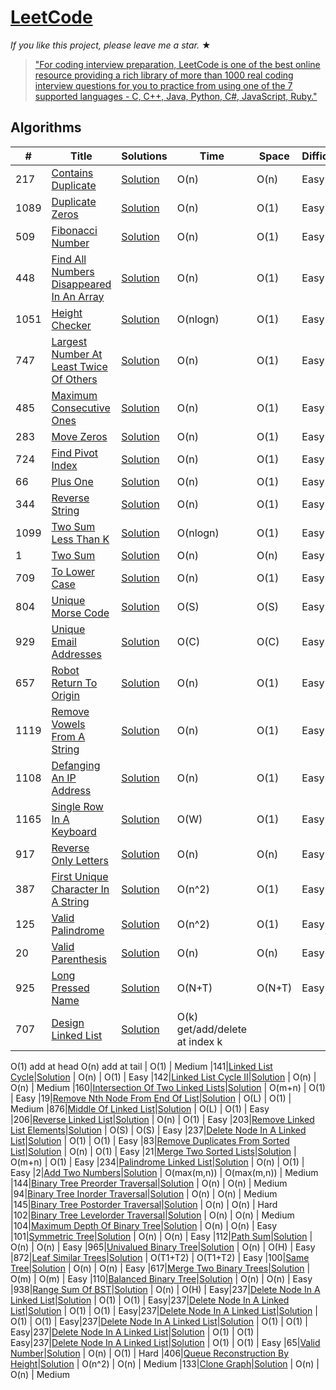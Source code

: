 # [LeetCode](https://leetcode.com/problemset/algorithms/)

_If you like this project, please leave me a star._ &#9733;

> ["For coding interview preparation, LeetCode is one of the best online resource providing a rich library of more than 1000 real coding interview questions for you to practice from using one of the 7 supported languages - C, C++, Java, Python, C#, JavaScript, Ruby."](https://www.quora.com/How-effective-is-Leetcode-for-preparing-for-technical-interviews)


## Algorithms

|  #  |      Title     |   Solutions   | Time          | Space         | Difficulty                    
|-----|----------------|---------------|---------------|---------------|--------
|217|[Contains Duplicate](https://leetcode.com/problems/contains-duplicate/)|[Solution](../master/contains_duplicate.rb) | O(n) | O(n) | Easy
|1089|[Duplicate Zeros](https://leetcode.com/problems/duplicate-zeros/)|[Solution](../master/duplicate_zeros.rb) | O(n) | O(1) | Easy
|509|[Fibonacci Number](https://leetcode.com/problems/fibonacci-number/)|[Solution](../master/fibonacci_number.rb) | O(n) | O(1) | Easy
|448|[Find All Numbers Disappeared In An Array](https://leetcode.com/problems/find-all-numbers-disappeared-in-an-array/)|[Solution](../master/find_all_numbers_disappeared_in_an_array.rb) | O(n) | O(1) | Easy
|1051|[Height Checker](https://leetcode.com/problems/height-checker/)|[Solution](../master/height_checker.rb) | O(nlogn) | O(1) | Easy
|747|[Largest Number At Least Twice Of Others](https://leetcode.com/problems/largest-number-at-least-twice-of-others/)|[Solution](../master/;argest_number_at_least_twice_of_others) | O(n) | O(1) | Easy
|485|[Maximum Consecutive Ones](https://leetcode.com/problems/max-consecutive-ones/)|[Solution](../master/max_consecutive_ones.rb) | O(n) | O(1) | Easy
|283|[Move Zeros](https://leetcode.com/problems/move-zeroes/)|[Solution](../master/move_zeros.rb) | O(n) | O(1) | Easy
|724|[Find Pivot Index](https://leetcode.com/problems/find-pivot-index/)|[Solution](../master/pivot_index.rb) | O(n) | O(1) | Easy
|66|[Plus One](https://leetcode.com/problems/plus-one/)|[Solution](../master/plus_one.rb) | O(n) | O(1) | Easy
|344|[Reverse String](https://leetcode.com/problems/reverse-string/)|[Solution](../master/reverse_string.rb) | O(n) | O(1) | Easy
|1099|[Two Sum Less Than K](https://leetcode.com/problems/two-sum-less-than-k/)|[Solution](../master/two_sum_less_than_k.rb) | O(nlogn) | O(1) | Easy
|1|[Two Sum](https://leetcode.com/problems/two-sum/)|[Solution](../master/two_sum.rb) | O(n) | O(n) | Easy
|709|[To Lower Case](https://leetcode.com/problems/to-lower-case/)|[Solution](../master/to_lower_case.rb) | O(n) | O(1) | Easy
|804|[Unique Morse Code](https://leetcode.com/problems/unique-morse-code-words/)|[Solution](../master/unique_morse_code.rb) | O(S) | O(S) | Easy
|929|[Unique Email Addresses](https://leetcode.com/problems/unique-email-addresses/)|[Solution](../master/unique_email_addresses.rb) | O(C) | O(C)| Easy
|657|[Robot Return To Origin](https://leetcode.com/problems/robot-return-to-origin/)|[Solution](../master/robot_return_to_origin.rb) | O(n) | O(1) | Easy
|1119|[Remove Vowels From A String](https://leetcode.com/problems/remove-vowels-from-a-string/)|[Solution](../master/remove_vowel_from_a_string.rb) | O(n) | O(1) | Easy
|1108|[Defanging An IP Address](https://leetcode.com/problems/defanging-an-ip-address/)|[Solution](../master/defanging_ip_address.rb) | O(n) | O(1) | Easy
|1165|[Single Row In A Keyboard](https://leetcode.com/problems/single-row-keyboard/)|[Solution](../master/single_row_in_a_keyboard.rb) | O(W) | O(1) | Easy
|917|[Reverse Only Letters](https://leetcode.com/problems/reverse-only-letters/)|[Solution](../master/reverse_only_letters.rb) | O(n) | O(n) | Easy
|387|[First Unique Character In A String](https://leetcode.com/problems/first-unique-character-in-a-string/)|[Solution](../master/first_unique_character_in_a_string.rb) | O(n^2) | O(1) | Easy
|125|[Valid Palindrome](https://leetcode.com/problems/valid-palindrome/)|[Solution](../master/valid_palindrome.rb) | O(n^2) | O(1) | Easy
|20|[Valid Parenthesis](https://leetcode.com/problems/valid-parentheses/)|[Solution](../master/valid_parenthesis.rb) | O(n) | O(n) | Easy
|925|[Long Pressed Name](https://leetcode.com/problems/long-pressed-name/)|[Solution](../master/long_pressed_name.rb) | O(N+T) | O(N+T) | Easy
|707|[Design Linked List](https://leetcode.com/problems/design-linked-list/)|[Solution](../master/design_linked_list.rb) | O(k) get/add/delete at index k
O(1) add at head O(n) add at tail
| O(1) | Medium
|141|[Linked List Cycle](https://leetcode.com/problems/linked-list-cycle/)|[Solution](../master/linked_list_cycle.rb) | O(n) | O(1) | Easy
|142|[Linked List Cycle II](https://leetcode.com/problems/linked-list-cycle-ii/)|[Solution](../master/linkedList-list_cycle_ii.rb) | O(n) | O(n) | Medium
|160|[Intersection Of Two Linked Lists](https://leetcode.com/problems/intersection-of-two-linked-lists/)|[Solution](../master/intersection_of_two_linked_lists.rb) | O(m+n) | O(1) | Easy
|19|[Remove Nth Node From End Of List](https://leetcode.com/problems/remove-nth-node-from-end-of-list/)|[Solution](../master/remove_nth_node_from_end_of_list.rb) | O(L) | O(1) | Medium
|876|[Middle Of Linked List](https://leetcode.com/problems/middle-of-the-linked-list/)|[Solution](../master/middle_of_linked_list.rb) | O(L) | O(1) | Easy
|206|[Reverse Linked List](https://leetcode.com/problems/reverse-linked-list/)|[Solution](../master/reverse_linked_list.rb) | O(n) | O(1) | Easy
|203|[Remove Linked List Elements](https://leetcode.com/problems/remove-linked-list-elements/)|[Solution](../master/remove_linked_list_elements.rb) | O(S) | O(S) | Easy
|237|[Delete Node In A Linked List](https://leetcode.com/problems/delete-node-in-a-linked-list/)|[Solution](../master/delete_node_in_a_linked_list.rb) | O(1) | O(1) | Easy
|83|[Remove Duplicates From Sorted List](https://leetcode.com/problems/remove-duplicates-from-sorted-list/)|[Solution](../master/remove_duplicates_from_sorted_list.rb) | O(n) | O(1) | Easy
|21|[Merge Two Sorted Lists](https://leetcode.com/problems/merge-two-sorted-lists/)|[Solution](../master/merge_two_sorted_lists.rb) | O(m+n) | O(1) | Easy
|234|[Palindrome Linked List](https://leetcode.com/problems/palindrome-linked-list/)|[Solution](../master/palindrome_linked_list.rb) | O(n) | O(1) | Easy
|2|[Add Two Numbers](https://leetcode.com/problems/add-two-numbers/)|[Solution](../master/add_two_numbers.rb) | O(max(m,n)) | O(max(m,n)) | Medium
|144|[Binary Tree Preorder Traversal](https://leetcode.com/problems/binary-tree-preorder-traversal/)|[Solution](../master/binary_tree_preorder_traversal.rb) | O(n) | O(n) | Medium
|94|[Binary Tree Inorder Traversal](https://leetcode.com/problems/binary-tree-inorder-traversal/)|[Solution](../master/binary_tree_inorder_traversal.rb) | O(n) | O(n) | Medium
|145|[Binary Tree Postorder Traversal](https://leetcode.com/problems/binary-tree-postorder-traversal/)|[Solution](../master/binary_tree_postorder_traversal.rb) | O(n) | O(n) | Hard
|102|[Binary Tree Levelorder Traversal](https://leetcode.com/problems/binary-tree-level-order-traversal/)|[Solution](../master/binary_tree_levelorder_traversal.rb) | O(n) | O(n) | Medium
|104|[Maximum Depth Of Binary Tree](https://leetcode.com/problems/maximum-depth-of-binary-tree/)|[Solution](../master/maximum_depth_of_binary_tree.rb) | O(n) | O(n) | Easy
|101|[Symmetric Tree](https://leetcode.com/problems/symmetric-tree/)|[Solution](../master/symmetric_tree.rb) | O(n) | O(n) | Easy
|112|[Path Sum](https://leetcode.com/problems/path-sum/)|[Solution](../master/path_sum.rb) | O(n) | O(n) | Easy
|965|[Univalued Binary Tree](https://leetcode.com/problems/univalued-binary-tree/)|[Solution](../master/univalued_binary_tree.rb) | O(n) | O(H) | Easy
|872|[Leaf Similar Trees](https://leetcode.com/problems/leaf-similar-trees/)|[Solution](../master/leaf_similar_trees.rb) | O(T1+T2) | O(T1+T2) | Easy
|100|[Same Tree](https://leetcode.com/problems/same-tree/)|[Solution](../master/same_tree.rb) | O(n) | O(n) | Easy
|617|[Merge Two Binary Trees](https://leetcode.com/problems/merge-two-binary-trees/)|[Solution](../master/merge_two_binary_trees.rb) | O(m) | O(m) | Easy
|110|[Balanced Binary Tree](https://leetcode.com/problems/balanced-binary-tree/)|[Solution](../master/balanced_binary_tree.rb) | O(n) | O(n) | Easy
|938|[Range Sum Of BST](https://leetcode.com/problems/range-sum-of-bst/)|[Solution](../master/range_sum_of_bst.rb) | O(n) | O(H) | Easy|237|[Delete Node In A Linked List](https://leetcode.com/problems/delete-node-in-a-linked-list/)|[Solution](../master/delete_node_in_a_linked_list.rb) | O(1) | O(1) | Easy|237|[Delete Node In A Linked List](https://leetcode.com/problems/delete-node-in-a-linked-list/)|[Solution](../master/delete_node_in_a_linked_list.rb) | O(1) | O(1) | Easy|237|[Delete Node In A Linked List](https://leetcode.com/problems/delete-node-in-a-linked-list/)|[Solution](../master/delete_node_in_a_linked_list.rb) | O(1) | O(1) | Easy|237|[Delete Node In A Linked List](https://leetcode.com/problems/delete-node-in-a-linked-list/)|[Solution](../master/delete_node_in_a_linked_list.rb) | O(1) | O(1) | Easy|237|[Delete Node In A Linked List](https://leetcode.com/problems/delete-node-in-a-linked-list/)|[Solution](../master/delete_node_in_a_linked_list.rb) | O(1) | O(1) | Easy|237|[Delete Node In A Linked List](https://leetcode.com/problems/delete-node-in-a-linked-list/)|[Solution](../master/delete_node_in_a_linked_list.rb) | O(1) | O(1) | Easy
|65|[Valid Number](https://leetcode.com/problems/valid-number/)|[Solution](../master/valid_number.rb) | O(n) | O(1) | Hard
|406|[Queue Reconstruction By Height](https://leetcode.com/problems/clone-graph/)|[Solution](../master/queue_reconstruction_by_height.rb) | O(n^2) | O(n) | Medium
|133|[Clone Graph](https://leetcode.com/problems/queue-reconstruction-by-height/)|[Solution](../master/clone_graph.rb) | O(n) | O(n) | Medium
